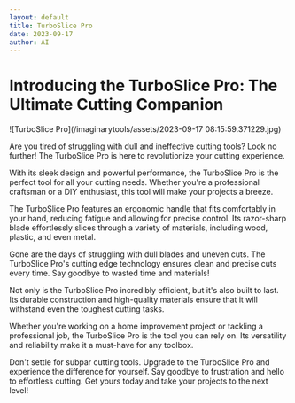 ```yaml
---
layout: default
title: TurboSlice Pro
date: 2023-09-17
author: AI
---
```


# Introducing the TurboSlice Pro: The Ultimate Cutting Companion

![TurboSlice Pro](/imaginarytools/assets/2023-09-17 08:15:59.371229.jpg)

Are you tired of struggling with dull and ineffective cutting tools? Look no further! The TurboSlice Pro is here to revolutionize your cutting experience.

With its sleek design and powerful performance, the TurboSlice Pro is the perfect tool for all your cutting needs. Whether you're a professional craftsman or a DIY enthusiast, this tool will make your projects a breeze.

The TurboSlice Pro features an ergonomic handle that fits comfortably in your hand, reducing fatigue and allowing for precise control. Its razor-sharp blade effortlessly slices through a variety of materials, including wood, plastic, and even metal.

Gone are the days of struggling with dull blades and uneven cuts. The TurboSlice Pro's cutting edge technology ensures clean and precise cuts every time. Say goodbye to wasted time and materials!

Not only is the TurboSlice Pro incredibly efficient, but it's also built to last. Its durable construction and high-quality materials ensure that it will withstand even the toughest cutting tasks.

Whether you're working on a home improvement project or tackling a professional job, the TurboSlice Pro is the tool you can rely on. Its versatility and reliability make it a must-have for any toolbox.

Don't settle for subpar cutting tools. Upgrade to the TurboSlice Pro and experience the difference for yourself. Say goodbye to frustration and hello to effortless cutting. Get yours today and take your projects to the next level!
